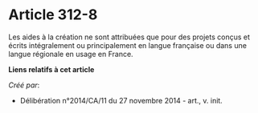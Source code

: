 # Article 312-8

Les aides à la création ne sont attribuées que pour des projets conçus et écrits intégralement ou principalement en langue
française ou dans une langue régionale en usage en France.

**Liens relatifs à cet article**

_Créé par_:

  - Délibération n°2014/CA/11 du 27 novembre 2014 - art., v. init.
